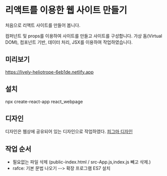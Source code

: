 # 리액트를 이용한 웹 사이트 만들기
처음으로 리액트 사이트를 만들어 봅니다.

컴퍼넌트 및 props를 이용하여 사이트를 만들고 사이트를 구성합니다. 가상 돔(Virtual DOM), 컴포넌트 기반, 데이터 처리, JSX를 이용하여 작업하였습니다.

## 미리보기
https://lively-heliotrope-6eb1de.netlify.app



## 설치
npx create-react-app react_webpage

## 디자인
디자인은 웹상에 공유되어 있는 디자인으로 작업하였다. [피그마 디자인](https://www.figma.com/file/chNzyz1ZIwR8vj5RzI3Bxv/%EB%A6%AC%EC%95%A1%ED%8A%B8-%EC%9B%B9-%EC%82%AC%EC%9D%B4%ED%8A%B8-%EB%A7%8C%EB%93%A4%EA%B8%B0?type=design&node-id=0%3A1&mode=design&t=XRFrk1l1OLDCeoZD-1)


## 작업 순서
- 필요없는 파일 삭제 (public-index.html / src-App.js,index.js 빼고 삭제.)
- rafce: 기본 문법 나오기 --> 확장 프로그램 ES7 설치
